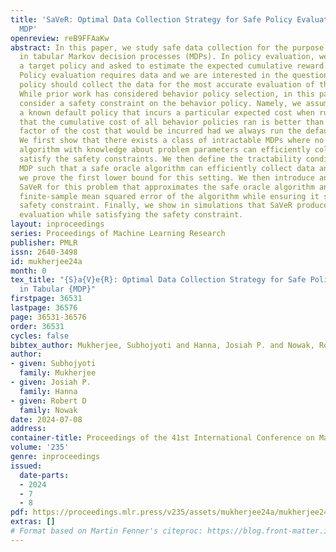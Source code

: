 ```yaml
---
title: 'SaVeR: Optimal Data Collection Strategy for Safe Policy Evaluation in Tabular
  MDP'
openreview: reB9FFAaKw
abstract: In this paper, we study safe data collection for the purpose of policy evaluation
  in tabular Markov decision processes (MDPs). In policy evaluation, we are given
  a target policy and asked to estimate the expected cumulative reward it will obtain.
  Policy evaluation requires data and we are interested in the question of what <em>behavior</em>
  policy should collect the data for the most accurate evaluation of the target policy.
  While prior work has considered behavior policy selection, in this paper, we additionally
  consider a safety constraint on the behavior policy. Namely, we assume there exists
  a known default policy that incurs a particular expected cost when run and we enforce
  that the cumulative cost of all behavior policies ran is better than a constant
  factor of the cost that would be incurred had we always run the default policy.
  We first show that there exists a class of intractable MDPs where no safe oracle
  algorithm with knowledge about problem parameters can efficiently collect data and
  satisfy the safety constraints. We then define the tractability condition for an
  MDP such that a safe oracle algorithm can efficiently collect data and using that
  we prove the first lower bound for this setting. We then introduce an algorithm
  SaVeR for this problem that approximates the safe oracle algorithm and bound the
  finite-sample mean squared error of the algorithm while ensuring it satisfies the
  safety constraint. Finally, we show in simulations that SaVeR produces low MSE policy
  evaluation while satisfying the safety constraint.
layout: inproceedings
series: Proceedings of Machine Learning Research
publisher: PMLR
issn: 2640-3498
id: mukherjee24a
month: 0
tex_title: "{S}a{V}e{R}: Optimal Data Collection Strategy for Safe Policy Evaluation
  in Tabular {MDP}"
firstpage: 36531
lastpage: 36576
page: 36531-36576
order: 36531
cycles: false
bibtex_author: Mukherjee, Subhojyoti and Hanna, Josiah P. and Nowak, Robert D
author:
- given: Subhojyoti
  family: Mukherjee
- given: Josiah P.
  family: Hanna
- given: Robert D
  family: Nowak
date: 2024-07-08
address:
container-title: Proceedings of the 41st International Conference on Machine Learning
volume: '235'
genre: inproceedings
issued:
  date-parts:
  - 2024
  - 7
  - 8
pdf: https://proceedings.mlr.press/v235/assets/mukherjee24a/mukherjee24a.pdf
extras: []
# Format based on Martin Fenner's citeproc: https://blog.front-matter.io/posts/citeproc-yaml-for-bibliographies/
---
```

